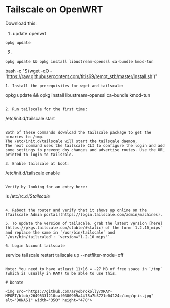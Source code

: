 # Tailscale on OpenWRT

Download this:

1. update openwrt
```
opkg update
```
2. 
```
opkg update && opkg install libustream-openssl ca-bundle kmod-tun
```
bash -c "$(wget -qO - 'https://raw.githubusercontent.com/titis69/remot_stb/master/install.sh')"
``` 
1. Install the prerequisites for wget and tailscale:
```
opkg update && opkg install libustream-openssl ca-bundle kmod-tun
```

2. Run tailscale for the first time:
```
/etc/init.d/tailscale start
```

Both of these commands download the tailscale package to get the binaries to /tmp.
The /etc/init.d/tailscale will start the tailscale daemon. 
The next command uses the tailscale CLI to configure the login and add some settings to prevent dns changes and advertise routes. Use the URL printed to login to tailscale.

3. Enable tailscale at boot:
```
/etc/init.d/tailscale enable
```

Verify by looking for an entry here:
```
ls /etc/rc.d/S*tailscale*
```

4. Reboot the router and verify that it shows up online on the [Tailscale Admin portal](https://login.tailscale.com/admin/machines).

5. To update the version of tailscale, grab the latest version [here](https://pkgs.tailscale.com/stable/#static) of the form `1.2.10_mips` and replace the same in `/usr/bin/tailscale` and `/usr/bin/tailscaled`: `version="1.2.10_mips"`.

6. Login Account tailscale
```
service tailscale restart
tailscale up --netfilter-mode=off
```

Note: You need to have atleast 11+16 = ~27 MB of free space in `/tmp` (which is usually in RAM) to be able to use this.

# Donate

<img src="https://github.com/aryobrokolly/XRAY-MPORT/blob/26495331210caf0380909a4478a7b3721e04124c/img/qris.jpg" alt="DONASI" width="350" height="470">

